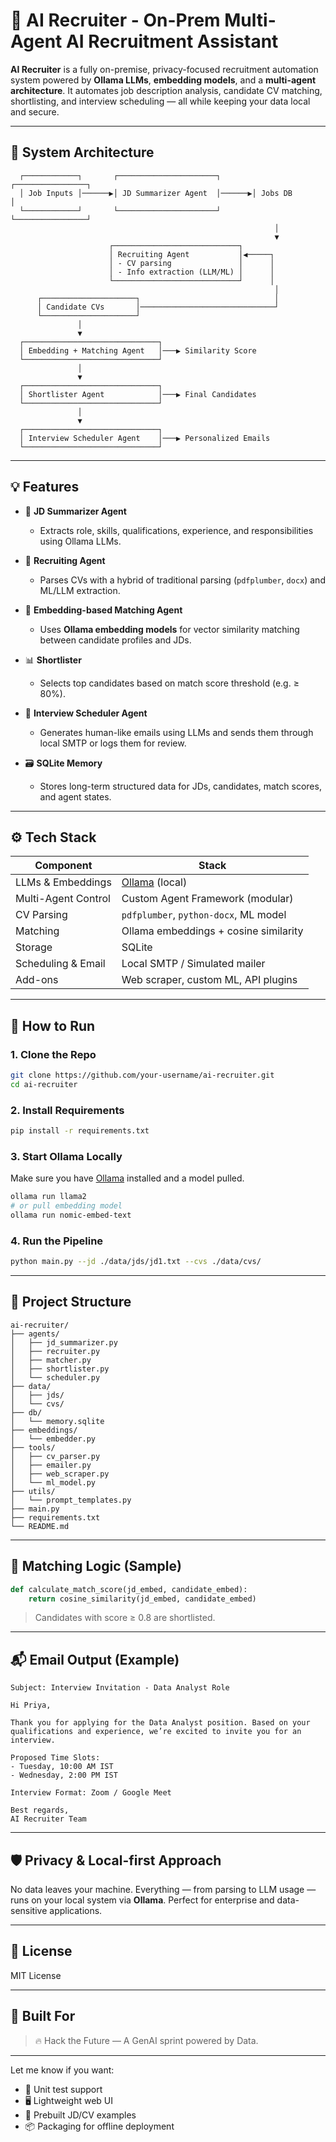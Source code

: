 # 🤖 AI Recruiter - On-Prem Multi-Agent AI Recruitment Assistant

**AI Recruiter** is a fully on-premise, privacy-focused recruitment automation system powered by **Ollama LLMs**, **embedding models**, and a **multi-agent architecture**. It automates job description analysis, candidate CV matching, shortlisting, and interview scheduling — all while keeping your data local and secure.

---

## 🧠 System Architecture

```text
  ┌────────────┐       ┌──────────────────────┐       ┌────────────────┐
  │ Job Inputs │──────▶│ JD Summarizer Agent  │──────▶│ Jobs DB        │
  └────────────┘       └──────────────────────┘       └────────────────┘
                                                           │
                                                           ▼
                      ┌────────────────────────────┐
                      │ Recruiting Agent           │◀─────┐
                      │ - CV parsing               │      │
                      │ - Info extraction (LLM/ML) │      │
                      └────────────────────────────┘      │
                                                           │
      ┌─────────────────────┐                              │
      │ Candidate CVs       │──────────────────────────────┘
      └─────────────────────┘
               │
               ▼
  ┌──────────────────────────────┐
  │ Embedding + Matching Agent   │───▶ Similarity Score
  └──────────────────────────────┘
               │
               ▼
  ┌──────────────────────────────┐
  │ Shortlister Agent            │───▶ Final Candidates
  └──────────────────────────────┘
               │
               ▼
  ┌──────────────────────────────┐
  │ Interview Scheduler Agent    │───▶ Personalized Emails
  └──────────────────────────────┘
```

---

## 💡 Features

- 🧾 **JD Summarizer Agent**
  - Extracts role, skills, qualifications, experience, and responsibilities using Ollama LLMs.

- 📄 **Recruiting Agent**
  - Parses CVs with a hybrid of traditional parsing (`pdfplumber`, `docx`) and ML/LLM extraction.

- 🧠 **Embedding-based Matching Agent**
  - Uses **Ollama embedding models** for vector similarity matching between candidate profiles and JDs.

- 📊 **Shortlister**
  - Selects top candidates based on match score threshold (e.g. ≥ 80%).

- 📅 **Interview Scheduler Agent**
  - Generates human-like emails using LLMs and sends them through local SMTP or logs them for review.

- 🗃️ **SQLite Memory**
  - Stores long-term structured data for JDs, candidates, match scores, and agent states.

---

## ⚙️ Tech Stack

| Component             | Stack                                 |
|----------------------|----------------------------------------|
| LLMs & Embeddings    | [Ollama](https://ollama.com) (local)  |
| Multi-Agent Control  | Custom Agent Framework (modular)      |
| CV Parsing           | `pdfplumber`, `python-docx`, ML model |
| Matching             | Ollama embeddings + cosine similarity |
| Storage              | SQLite                                 |
| Scheduling & Email   | Local SMTP / Simulated mailer         |
| Add-ons              | Web scraper, custom ML, API plugins   |

---

## 🚀 How to Run

### 1. Clone the Repo

```bash
git clone https://github.com/your-username/ai-recruiter.git
cd ai-recruiter
```

### 2. Install Requirements

```bash
pip install -r requirements.txt
```

### 3. Start Ollama Locally

Make sure you have [Ollama](https://ollama.com) installed and a model pulled.

```bash
ollama run llama2
# or pull embedding model
ollama run nomic-embed-text
```

### 4. Run the Pipeline

```bash
python main.py --jd ./data/jds/jd1.txt --cvs ./data/cvs/
```

---

## 📁 Project Structure

```text
ai-recruiter/
├── agents/
│   ├── jd_summarizer.py
│   ├── recruiter.py
│   ├── matcher.py
│   ├── shortlister.py
│   └── scheduler.py
├── data/
│   ├── jds/
│   └── cvs/
├── db/
│   └── memory.sqlite
├── embeddings/
│   └── embedder.py
├── tools/
│   ├── cv_parser.py
│   ├── emailer.py
│   ├── web_scraper.py
│   └── ml_model.py
├── utils/
│   └── prompt_templates.py
├── main.py
├── requirements.txt
└── README.md
```

---

## 🧠 Matching Logic (Sample)

```python
def calculate_match_score(jd_embed, candidate_embed):
    return cosine_similarity(jd_embed, candidate_embed)
```

> Candidates with score ≥ 0.8 are shortlisted.

---

## 📬 Email Output (Example)

```text
Subject: Interview Invitation - Data Analyst Role

Hi Priya,

Thank you for applying for the Data Analyst position. Based on your qualifications and experience, we’re excited to invite you for an interview.

Proposed Time Slots:
- Tuesday, 10:00 AM IST
- Wednesday, 2:00 PM IST

Interview Format: Zoom / Google Meet

Best regards,  
AI Recruiter Team
```

---

## 🛡️ Privacy & Local-first Approach

No data leaves your machine. Everything — from parsing to LLM usage — runs on your local system via **Ollama**. Perfect for enterprise and data-sensitive applications.

---

## 📄 License

MIT License

---

## 🏁 Built For

> 🔥 Hack the Future — A GenAI sprint powered by Data.

---

Let me know if you want:
- 🧪 Unit test support
- 🖥️ Lightweight web UI
- 🧩 Prebuilt JD/CV examples
- 📦 Packaging for offline deployment
